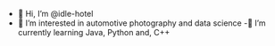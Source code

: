 - 👋 Hi, I’m @idle-hotel
- 👀 I’m interested in automotive photography and data science
-🌱 I’m currently learning Java, Python and, C++

<!---
idle-hotel/idle-hotel is a ✨ special ✨ repository because its `README.md` (this file) appears on your GitHub profile.
You can click the Preview link to take a look at your changes.
--->
